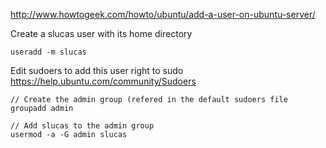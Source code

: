 http://www.howtogeek.com/howto/ubuntu/add-a-user-on-ubuntu-server/

Create a slucas user with its home directory 
```
useradd -m slucas 
```

Edit sudoers to add this user right to sudo 
https://help.ubuntu.com/community/Sudoers

```
// Create the admin group (refered in the default sudoers file
groupadd admin

// Add slucas to the admin group
usermod -a -G admin slucas
```
